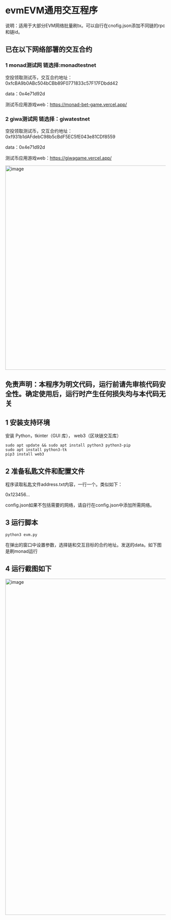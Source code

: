 # evmEVM通用交互程序
说明：适用于大部分EVM网络批量刷tx。可以自行在cnofig.json添加不同链的rpc和链id。

## 已在以下网络部署的交互合约
### 1 monad测试网 链选择:monadtestnet
空投领取测试币，交互合约地址：0xfcBA9b0ABc504bCBb89F0771833c57F17FDbdd42

data：0x4e71d92d

测试币应用游戏web：https://monad-bet-game.vercel.app/

### 2 giwa测试网 链选择：giwatestnet
空投领取测试币，交互合约地址：0xf931b1dAFdebC98b5cBdF5EC5fE043e81CDf8559

data：0x4e71d92d

测试币应用游戏web：https://giwagame.vercel.app/

<img width="1188" height="642" alt="image" src="https://github.com/user-attachments/assets/9ee82e27-121c-42da-b6ec-c9be9259f4c7" />



## 免责声明：本程序为明文代码，运行前请先审核代码安全性。确定使用后，运行时产生任何损失均与本代码无关

## 1 安装支持环境
安装 Python，tkinter（GUI 库）， web3（区块链交互库）

    sudo apt update && sudo apt install python3 python3-pip
    sudo apt install python3-tk
    pip3 install web3

## 2 准备私匙文件和配置文件
程序读取私匙文件address.txt内容，一行一个。类似如下：

0x123456...

config.json如果不包括需要的网络，请自行在config.json中添加所需网络。


## 3 运行脚本
    python3 evm.py

在弹出的窗口中设置参数，选择链和交互目标的合约地址。发送的data。如下图是刷monad运行
    
## 4 运行截图如下
<img width="1200" height="1056" alt="image" src="https://github.com/user-attachments/assets/b3c14b95-52c1-47e0-ad84-ee0bc1b78ad6" />



